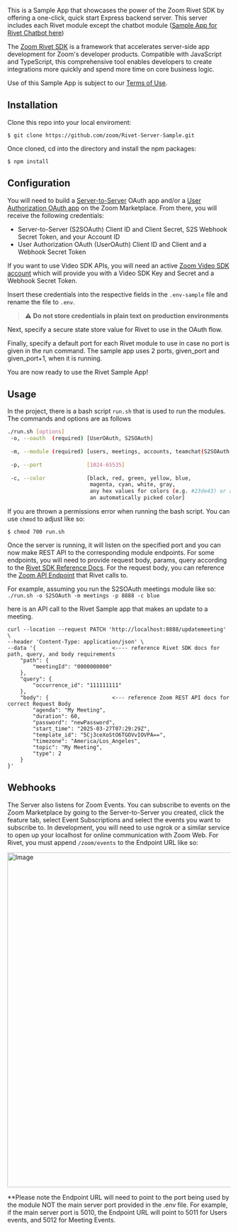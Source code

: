 This is a Sample App that showcases the power of the Zoom Rivet SDK by offering a one-click, quick start Express backend server. This server includes each Rivet module except the chatbot module ([Sample App for Rivet Chatbot here](https://github.com/zoom/rivet-javascript-sample))

The [Zoom Rivet SDK](https://developers.zoom.us/docs/rivet/javascript/) is a framework that accelerates server-side app development for Zoom's developer products. 
Compatible with JavaScript and TypeScript, this comprehensive tool enables developers to create integrations more quickly and spend more time on core business logic.

Use of this Sample App is subject to our [Terms of Use](https://www.zoom.com/en/trust/terms/).

## Installation

Clone this repo into your local enviroment:
```
$ git clone https://github.com/zoom/Rivet-Server-Sample.git
```

Once cloned, cd into the directory and install the npm packages: 
```
$ npm install
```

## Configuration
You will need to build a [Server-to-Server](https://developers.zoom.us/docs/internal-apps/create/) OAuth app and/or a [User Authorization OAuth app](https://developers.zoom.us/docs/integrations/create/) on the Zoom Marketplace. From there, you will receive the following credentials:
- Server-to-Server (S2SOAuth) Client ID and Client Secret, S2S Webhook Secret Token, and your Account ID
- User Authorization OAuth (UserOAuth) Client ID and Client and a Webhook Secret Token

If you want to use Video SDK APIs, you will need an active [Zoom Video SDK account](https://developers.zoom.us/docs/video-sdk/get-credentials/) which will provide you with a Video SDK Key and Secret and a Webhook Secret Token.

Insert these credentials into the respective fields in the `.env-sample` file and rename the file to `.env`.

> :warning: **Do not store credentials in plain text on production environments**

Next, specify a secure state store value for Rivet to use in the OAuth flow.

Finally, specify a default port for each Rivet module to use in case no port is given in the run command. The sample app uses 2 ports, given_port and given_port+1, when it is running.

You are now ready to use the Rivet Sample App!

## Usage

In the project, there is a bash script `run.sh` that is used to run the modules. The commands and options are as follows
```bash
./run.sh [options]
 -o, --oauth  (required) [UserOAuth, S2SOAuth]
 
 -m, --module (required) [users, meetings, accounts, teamchat(S2SOAuth only), phone, videosdk_api(S2SOAuth only)]
 
 -p, --port              [1024-65535]
 
 -c, --color             [black, red, green, yellow, blue,
                          magenta, cyan, white, gray,
                          any hex values for colors (e.g. #23de43) or auto for
                          an automatically picked color]
```

If you are thrown a permissions error when running the bash script. You can use `chmod` to adjust like so:
```
$ chmod 700 run.sh
```

Once the server is running, it will listen on the specified port and you can now make REST API to the corresponding module endpoints. 
For some endpoints, you will need to provide request body, params, query according to the [Rivet SDK Reference Docs](https://zoom.github.io/rivet-javascript/modules.html). For the request body, you can reference the [Zoom API Endpoint](https://developers.zoom.us/docs/api/) that Rivet calls to. 

For example, assuming you run the S2SOAuth meetings module like so: `./run.sh -o S2SOAuth -m meetings -p 8888 -c blue`

here is an API call to the Rivet Sample app that makes an update to a meeting. 

```
curl --location --request PATCH 'http://localhost:8888/updatemeeting' \
--header 'Content-Type: application/json' \
--data '{                        <---- reference Rivet SDK docs for path, query, and body requirements
    "path": {
        "meetingId": "0000000000"
    },
    "query": {
        "occurrence_id": "111111111"
    },
    "body": {                    <--- reference Zoom REST API docs for correct Request Body
        "agenda": "My Meeting", 
        "duration": 60,
        "password": "newPassword",
        "start_time": "2025-03-27T07:29:29Z",
        "template_id": "5Cj3ceXoStO6TGOVvIOVPA==",
        "timezone": "America/Los_Angeles",
        "topic": "My Meeting",
        "type": 2
    }
}'
```

## Webhooks
The Server also listens for Zoom Events. You can subscribe to events on the Zoom Marketplace by going to the Server-to-Server you created, click the feature tab, select Event Subscriptions and select the events you want to subscribe to. In development, you will need to use ngrok or a similar service to open up your localhost for online communication with Zoom Web. For Rivet, you must append `/zoom/events` to the Endpoint URL like so:

<img width="755" alt="Image" src="https://github.com/user-attachments/assets/37d4ff2a-5c39-41da-a7a4-36eb0086f93c" />



**Please note the Endpoint URL will need to point to the port being used by the module NOT the main server port provided in the .env file. For example, if the main server port is 5010, the Endpoint URL will point to 5011 for Users events, and 5012 for Meeting Events.
